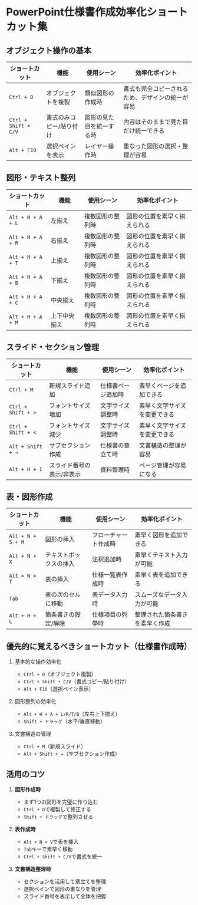 # PowerPoint仕様書作成効率化ショートカット集

## オブジェクト操作の基本

| ショートカット | 機能 | 使用シーン | 効率化ポイント |
|----------------|------|------------|----------------|
| `Ctrl + D` | オブジェクトを複製 | 類似図形の作成時 | 書式も完全コピーされるため、デザインの統一が容易 |
| `Ctrl + Shift + C/V` | 書式のみコピー/貼り付け | 図形の見た目を統一する時 | 内容はそのままで見た目だけ統一できる |
| `Alt + F10` | 選択ペインを表示 | レイヤー操作時 | 重なった図形の選択・整理が容易 |

## 図形・テキスト整列

| ショートカット | 機能 | 使用シーン | 効率化ポイント |
|----------------|------|------------|----------------|
| `Alt + H + A + L` | 左揃え | 複数図形の整列時 | 図形の位置を素早く揃えられる |
| `Alt + H + A + R` | 右揃え | 複数図形の整列時 | 図形の位置を素早く揃えられる |
| `Alt + H + A + T` | 上揃え | 複数図形の整列時 | 図形の位置を素早く揃えられる |
| `Alt + H + A + B` | 下揃え | 複数図形の整列時 | 図形の位置を素早く揃えられる |
| `Alt + H + A + C` | 中央揃え | 複数図形の整列時 | 図形の位置を素早く揃えられる |
| `Alt + H + A + M` | 上下中央揃え | 複数図形の整列時 | 図形の位置を素早く揃えられる |

## スライド・セクション管理

| ショートカット | 機能 | 使用シーン | 効率化ポイント |
|----------------|------|------------|----------------|
| `Ctrl + M` | 新規スライド追加 | 仕様書ページ追加時 | 素早くページを追加できる |
| `Ctrl + Shift + >` | フォントサイズ増加 | 文字サイズ調整時 | 素早く文字サイズを変更できる |
| `Ctrl + Shift + <` | フォントサイズ減少 | 文字サイズ調整時 | 素早く文字サイズを変更できる |
| `Alt + Shift + →` | サブセクション作成 | 仕様書の章立て時 | 文書構造の整理が容易 |
| `Alt + H + I` | スライド番号の表示/非表示 | 資料整理時 | ページ管理が容易になる |

## 表・図形作成

| ショートカット | 機能 | 使用シーン | 効率化ポイント |
|----------------|------|------------|----------------|
| `Alt + N + S + H` | 図形の挿入 | フローチャート作成時 | 素早く図形を追加できる |
| `Alt + N + X` | テキストボックスの挿入 | 注釈追加時 | 素早くテキスト入力が可能 |
| `Alt + N + T` | 表の挿入 | 仕様一覧表作成時 | 素早く表を追加できる |
| `Tab` | 表の次のセルに移動 | 表データ入力時 | スムーズなデータ入力が可能 |
| `Alt + H + L` | 箇条書きの設定/解除 | 仕様項目の列挙時 | 整理された箇条書きを素早く作成 |


## 優先的に覚えるべきショートカット（仕様書作成時）

1. 基本的な操作効率化
   - `Ctrl + D`（オブジェクト複製）
   - `Ctrl + Shift + C/V`（書式コピー/貼り付け）
   - `Alt + F10`（選択ペイン表示）

2. 図形整列の効率化
   - `Alt + H + A + L/R/T/B`（左右上下揃え）
   - `Shift + ドラッグ`（水平/垂直移動）

3. 文書構造の管理
   - `Ctrl + M`（新規スライド）
   - `Alt + Shift + →`（サブセクション作成）

## 活用のコツ

1. **図形作成時**
   - まず1つの図形を完璧に作り込む
   - `Ctrl + D`で複製して修正する
   - `Shift + ドラッグ`で整列させる

2. **表作成時**
   - `Alt + N + V`で表を挿入
   - `Tab`キーで素早く移動
   - `Ctrl + Shift + C/V`で書式を統一

3. **文書構造整理時**
   - セクションを活用して章立てを整理
   - 選択ペインで図形の重なりを管理
   - スライド番号を表示して全体を把握
